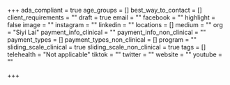 +++
ada_compliant = true
age_groups = []
best_way_to_contact = []
client_requirements = ""
draft = true
email = ""
facebook = ""
highlight = false
image = ""
instagram = ""
linkedin = ""
locations = []
medium = ""
org = "Siyi Lai"
payment_info_clinical = ""
payment_info_non_clinical = ""
payment_types = []
payment_types_non_clinical = []
program = ""
sliding_scale_clinical = true
sliding_scale_non_clinical = true
tags = []
telehealth = "Not applicable"
tiktok = ""
twitter = ""
website = ""
youtube = ""

+++
